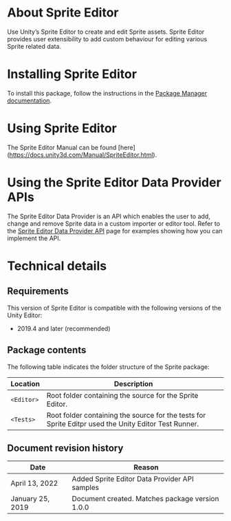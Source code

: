 # About Sprite Editor

Use Unity’s Sprite Editor to create and edit Sprite assets. Sprite Editor provides user extensibility to add custom behaviour for editing various Sprite related data.

# Installing Sprite Editor

To install this package, follow the instructions in the [Package Manager documentation](https://docs.unity3d.com/Packages/com.unity.package-manager-ui@latest/index.html).

# Using Sprite Editor

The Sprite Editor Manual can be found [here] (https://docs.unity3d.com/Manual/SpriteEditor.html).

# Using the Sprite Editor Data Provider APIs
The Sprite Editor Data Provider is an API which enables the user to add, change and remove Sprite data in a custom importer or editor tool. Refer to the [Sprite Editor Data Provider API](DataProvider.md) page for examples showing how you can implement the API.


# Technical details
## Requirements

This version of Sprite Editor is compatible with the following versions of the Unity Editor:

* 2019.4 and later (recommended)

## Package contents

The following table indicates the folder structure of the Sprite package:

|Location|Description|
|---|---|
|`<Editor>`|Root folder containing the source for the Sprite Editor.|
|`<Tests>`|Root folder containing the source for the tests for Sprite Editpr used the Unity Editor Test Runner.|

## Document revision history

|Date|Reason|
|---|---|
|April 13, 2022|Added Sprite Editor Data Provider API samples|
|January 25, 2019|Document created. Matches package version 1.0.0|
